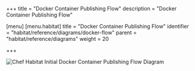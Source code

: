 +++
title = "Docker Container Publishing Flow"
description = "Docker Container Publishing Flow"

[menu]
  [menu.habitat]
    title = "Docker Container Publishing Flow"
    identifier = "habitat/reference/diagrams/docker-flow"
    parent = "habitat/reference/diagrams"
    weight = 20

+++

![Chef Habitat Initial Docker Container Publishing Flow Diagram](/images/habitat-initial-docker-container-publishing-flow.png)
